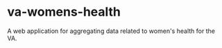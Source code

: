 va-womens-health
================

A web application for aggregating data related to women's health for the VA.
